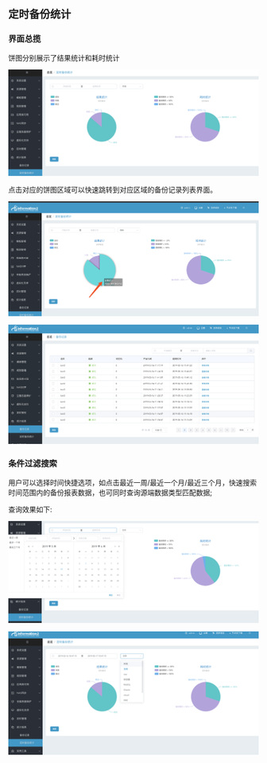 ## 定时备份统计

### 界面总揽

饼图分别展示了结果统计和耗时统计

![](/assets/V7.1.2019051769.png)

点击对应的饼图区域可以快速跳转到对应区域的备份记录列表界面。

![](/assets/V7.1.2019051770.png)

![](/assets/V7.1.2019051771.png)


### 条件过滤搜索

用户可以选择时间快捷选项，如点击最近一周/最近一个月/最近三个月，快速搜索时间范围内的备份报表数据，也可同时查询源端数据类型匹配数据;

查询效果如下:

![](/assets/V7.1.2019051767.png)

![](/assets/V7.1.2019051768.png)
